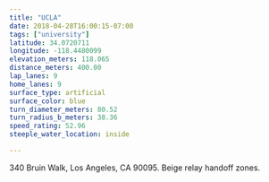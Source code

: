```yaml
---
title: "UCLA"
date: 2018-04-28T16:00:15-07:00
tags: ["university"]
latitude: 34.0720711
longitude: -118.4480099
elevation_meters: 118.065
distance_meters: 400.00
lap_lanes: 9
home_lanes: 9
surface_type: artificial
surface_color: blue
turn_diameter_meters: 80.52
turn_radius_b_meters: 38.36
speed_rating: 52.96
steeple_water_location: inside

---
```

340 Bruin Walk, Los Angeles, CA 90095. Beige relay handoff zones.
<!--more-->

